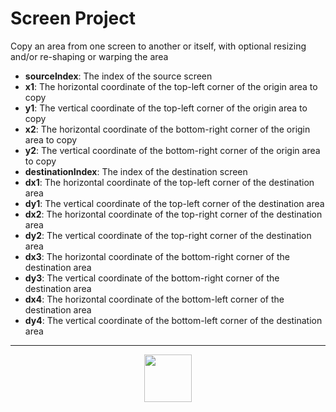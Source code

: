 # Screen Project
Copy an area from one screen to another or itself, with optional resizing and/or re-shaping or warping the area
- **sourceIndex**: The index of the source screen
- **x1**: The horizontal coordinate of the top-left corner of the origin area to copy
- **y1**: The vertical coordinate of the top-left corner of the origin area to copy
- **x2**: The horizontal coordinate of the bottom-right corner of the origin area to copy
- **y2**: The vertical coordinate of the bottom-right corner of the origin area to copy
- **destinationIndex**: The index of the destination screen
- **dx1**: The horizontal coordinate of the top-left corner of the destination area
- **dy1**: The vertical coordinate of the top-left corner of the destination area
- **dx2**: The horizontal coordinate of the top-right corner of the destination area
- **dy2**: The vertical coordinate of the top-right corner of the destination area
- **dx3**: The horizontal coordinate of the bottom-right corner of the destination area
- **dy3**: The vertical coordinate of the bottom-right corner of the destination area
- **dx4**: The horizontal coordinate of the bottom-left corner of the destination area
- **dy4**: The vertical coordinate of the bottom-left corner of the destination area
---
<p align="center"><img valign="middle" width="76px" src="https://drive.google.com/uc?export=view&id=1c2KO0LJpvMS9X9CAGV6dOfciR7OWhdKA" /></p>